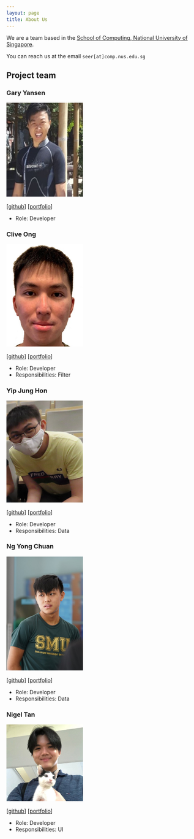 ```yaml
---
layout: page
title: About Us
---
```


We are a team based in the [School of Computing, National University of Singapore](http://www.comp.nus.edu.sg).

You can reach us at the email `seer[at]comp.nus.edu.sg`

## Project team

### Gary Yansen

<img src="images/g4ryy.png" width="200px">

[[github](https://github.com/g4ryy)]
[[portfolio](team/johndoe.md)]

* Role: Developer

### Clive Ong

<img src="images/cliveong.png" width="200px">

[[github](http://github.com/cliveong)]
[[portfolio](team/johndoe.md)]

* Role: Developer
* Responsibilities: Filter

### Yip Jung Hon

<img src="images/junghon3709.png" width="200px">

[[github](https://github.com/junghon3709)]
[[portfolio](team/johndoe.md)]

* Role: Developer
* Responsibilities: Data

### Ng Yong Chuan

<img src="images/random689.png" width="200px">

[[github](http://github.com/random689)]
[[portfolio](team/johndoe.md)]

* Role: Developer
* Responsibilities: Data

### Nigel Tan

<img src="images/nniiggeell.png" width="200px">

[[github](http://github.com/nniiggeell)]
[[portfolio](team/johndoe.md)]

* Role: Developer
* Responsibilities: UI
